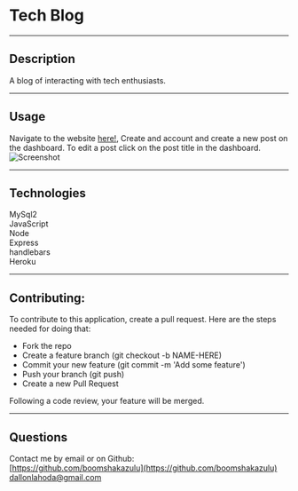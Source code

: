 # Tech Blog

  
  
---

## Description

  A blog of interacting with tech enthusiasts.
  
---

## Usage

  Navigate to the website [here!](https://mysterious-atoll-43997-fe4bfa4a1235.herokuapp.com/), Create and account and create a new post on the dashboard. To edit a post click on the post title in the dashboard.
![Screenshot](https://github.com/boomshakazulu/tech-blog/assets/120769113/b923b2a4-0545-453b-9f33-01988e06da3b)

---

## Technologies
MySql2<br>
JavaScript<br>
Node<br>
Express<br>
handlebars<br>
Heroku<br>

---

## Contributing:
  
  To contribute to this application, create a pull request.
  Here are the steps needed for doing that:
  - Fork the repo
  - Create a feature branch (git checkout -b NAME-HERE)
  - Commit your new feature (git commit -m 'Add some feature')
  - Push your branch (git push)
  - Create a new Pull Request

  Following a code review, your feature will be merged.

---

## Questions

  Contact me by email or on Github:<br>
  [https://github.com/boomshakazulu](https://github.com/boomshakazulu)<br>
  [dallonlahoda@gmail.com](dallonlahoda@gmail.com)
